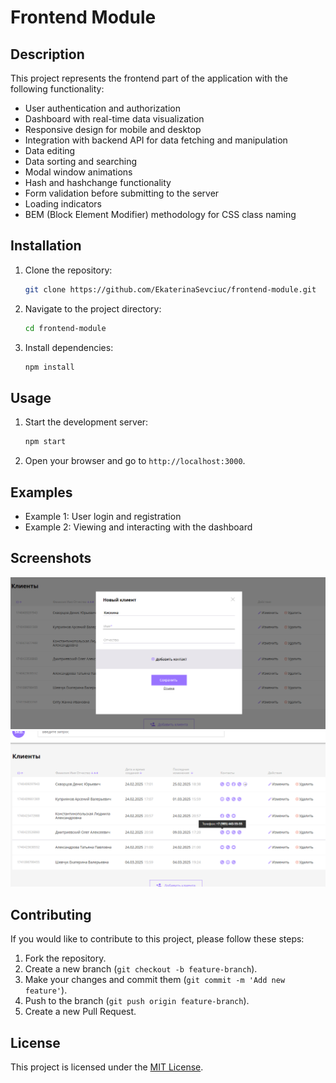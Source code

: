# Frontend Module

## Description

This project represents the frontend part of the application with the following functionality:
- User authentication and authorization
- Dashboard with real-time data visualization
- Responsive design for mobile and desktop
- Integration with backend API for data fetching and manipulation
- Data editing
- Data sorting and searching
- Modal window animations
- Hash and hashchange functionality
- Form validation before submitting to the server
- Loading indicators
- BEM (Block Element Modifier) methodology for CSS class naming

## Installation

1. Clone the repository:
   ```sh
   git clone https://github.com/EkaterinaSevciuc/frontend-module.git
   ```

2. Navigate to the project directory:
   ```sh
   cd frontend-module
   ```

3. Install dependencies:
   ```sh
   npm install
   ```

## Usage

1. Start the development server:
   ```sh
   npm start
   ```

2. Open your browser and go to `http://localhost:3000`.

## Examples

- Example 1: User login and registration
- Example 2: Viewing and interacting with the dashboard

## Screenshots

![Screenshot 1](screenshots/image1.png) 
![Screenshot 2](screenshots/image2.png)

## Contributing

If you would like to contribute to this project, please follow these steps:
1. Fork the repository.
2. Create a new branch (`git checkout -b feature-branch`).
3. Make your changes and commit them (`git commit -m 'Add new feature'`).
4. Push to the branch (`git push origin feature-branch`).
5. Create a new Pull Request.

## License

This project is licensed under the [MIT License](LICENSE).
